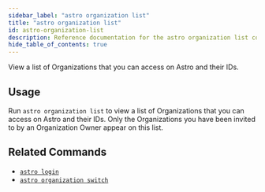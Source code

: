 ```yaml
---
sidebar_label: "astro organization list"
title: "astro organization list"
id: astro-organization-list
description: Reference documentation for the astro organization list command.
hide_table_of_contents: true
---
```


View a list of Organizations that you can access on Astro and their IDs.

## Usage

Run `astro organization list` to view a list of Organizations that you can access on Astro and their IDs. Only the Organizations you have been invited to by an Organization Owner appear on this list.

## Related Commands

- [`astro login`](cli/astro-login.md)
- [`astro organization switch`](cli/astro-organization-switch.md)